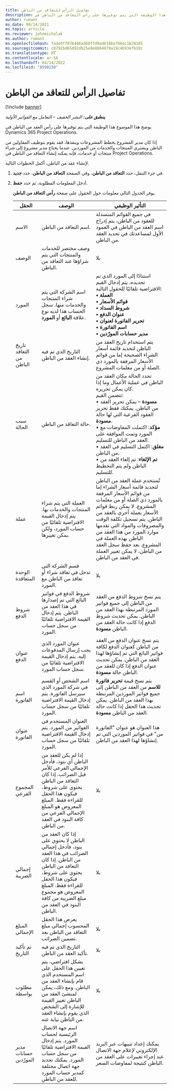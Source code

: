 ```yaml
---
title: تفاصيل الرأس للتعاقد من الباطن
description: يوضح هذا الموضوع هذا الوظيفة التي يتم توفيرها على رأس التعاقد من الباطن في Project Operations.
author: rumant
ms.date: 09/14/2021
ms.topic: article
ms.reviewer: johnmichalak
ms.author: rumant
ms.openlocfilehash: fade0ff876486ad60ffd9ad618be7864c1b28185
ms.sourcegitcommit: c0792bd65d92db25e0e8864879a19c4b93efb10c
ms.translationtype: HT
ms.contentlocale: ar-SA
ms.lasthandoff: 04/14/2022
ms.locfileid: "8598150"
---
```

# <a name="header-details-for-subcontracts"></a>تفاصيل الرأس للتعاقد من الباطن

[!include [banner](../../includes/dataverse-preview.md)]

_**ينطبق على:** النشر الخفيف – التعامل مع الفواتير الأولية_

يوضح هذا الموضوع هذا الوظيفة التي يتم توفيرها على رأس العقد من الباطن في Dynamics 365 Project Operations.

إذا كان مدير المشروع يخطط المشروعات وينفذها، فقد يقوم بتوظيف المقاولين من الباطن ويشتري المنتجات والخدمات من الموردين. عندما يحتاج مدير مشروع إلى شراء منتجات أو خدمات، فإنه يمكنه إنشاء التعاقد من الباطن في Project Operations.

لإنشاء عقد من الباطن، أكمل الخطوات التالية.

1. في جزء التنقل، حدد **التعاقد من الباطن**، وفي الصفحة **التعاقد من الباطن**، حدد **جديد**.
2. أدخل المعلومات المطلوبة، ثم حدد **حفظ**.

    يوفر الجدول التالي معلومات حول الحقول على صفحة **رأس التعاقد من الباطن**.

    | الحقل | الوصف  |التأثير الوظيفي |
    |---|------|---| 
    | الاسم  | اسم التعاقد من الباطن. | في جميع القوائم المنسدلة للعقود من الباطن، يتم إدراج اسم العقد من الباطن في العمود الأول لمساعدتك في تحديد العقد من الباطن. | 
    | الوصف  | وصف مختصر للخدمات والمنتجات التي يتم شراؤها عند التعاقد من الباطن. | ‏‫بلا |
    | المورد | اسم الشركة التي يتم شراء المنتجات والخدمات منها. سجل الحساب هذا لديه نوع علاقة **البائع** أو **المورد**. | استنادًا إلى المورد الذي تم تحديده، يتم إدخال القيم الافتراضية تلقائيًا للحقول التالية:<br/> **• العملة** </br> **• قوائم الأسعار** </br> **• شروط السداد**</br> **• عنوان الدفع**</br> **• تحرير الفاتورة لعنوان**</br> **• اسم الفاتورة** </br>**• مدير حسابات المورّدين**|
    | تاريخ التعاقد من الباطن | التاريخ الذي تم فيه إنشاء العقد من الباطن. | يتم استخدام تاريخ العقد من الباطن لتحديد قائمة أسعار الشراء الصحيحة إما من قوائم الأسعار المرفقة بالمورد ذي الصلة أو من معلمات المشروع. |
    | سبب الحالة  | حالة التعاقد من الباطن. | تحدد الحالة مكان العقد من الباطن في عملية الأعمال وما إذا كان يمكن تحريره. <br/>تتضمن القيم:<br>• **مسودة** – يمكن تحرير العقد من الباطن. يمكنك فقط تحرير العقود الفرعية التي لها حالة **مسودة**.<br/>• **مؤكد**: اكتملت المفاوضات مع المورد وتمت الموافقة على العقد من الباطن للتسليم. <br/>• **مغلق**: اكتمل التسليم في العقد من الباطن.<br/>• **تم الإلغاء**: تم إلغاء العقد من الباطن ولم يتم التخطيط للتسليم.  | 
    | عملة | العملة التي يتم شراء المنتجات والخدمات بها. يتم إدخال القيمة الافتراضية تلقائيًا من حساب المورد، ولكن يمكن تغييرها. | تُستخدم عملة العقد من الباطن لتحديد قائمة أسعار الشراء إما من قوائم الأسعار المرفقة بالمورد ذي الصلة أو من معلمات المشروع. لا يمكن ربط قوائم الأسعار بعملة أخرى بالعقد من الباطن. يتم تسجيل تكلفة الوقت والمصروفات والمواد التي تقدمها موارد المورد من هذا العقد من الباطن بهذه العملة في المشروع. بعد حفظ سجل العقد من الباطن، لا يمكن تغيير العملة في العقد من الباطن.|
    | الوحدة المتعاقدة | قسم الشركة التي تدخل في تعاقد شراء أو تعاقد من الباطن مع المورد. | ‏‫بلا |
    | شروط الدفع | شروط الدفع في فواتير البائع التي تم إصدارها في هذا العقد من الباطن. يتم إدخال القيمة الافتراضية تلقائيًا من سجل حساب المورد. | يتم نسخ شروط الدفع من العقد من الباطن إلى جميع فواتير المورد المرتبطة بهذا العقد من الباطن. يمكن تحديث شروط الدفع إذا كانت حالة العقد من الباطن **مسودة**. | 
    | عنوان الدفع | عنوان المورد الذي يجب إرسال المدفوعات إليه. يتم إدخال القيمة الافتراضية تلقائيًا من سجل حساب المورد. | يتم نسخ عنوان الدفع من العقد من الباطن كعنوان الدفع لكافة فواتير البائع التي تم إنشاؤها لهذا العقد من الباطن. يمكن تحديث عنوان الدفع إذا كان للعقد من الباطن حالة **مسودة**.|
    | اسم الفاتورة | اسم الشخص أو القسم في شركة المورد الذي سيرسل الفاتورة. يتم إدخال القيمة الافتراضية تلقائيًا من سجل حساب المورد. | يتم نسخ قيمة **تحرير فاتورة للاسم** من العقد من الباطن إلى جميع فواتير الموردين المرتبطة بهذا العقد من الباطن.	 يمكن تحديث هذا الحقل إذا كانت حالة العقد من الباطن **مسودة**.|
    | عنوان الفاتورة | العنوان المستخدم في الفواتير من المورد. يتم إدخال القيمة الافتراضية تلقائيًا من سجل حساب المورد. | هذا العنوان هو عنوان "الفاتورة من" في فواتير الموردين التي تم إنشاؤها لهذا العقد من الباطن. |
    | المجموع الفرعي | إذا لم يكن للعقد من الباطن أي بنود، فأدخل الإجمالي الفرعي للأمر قبل الضرائب. إذا كان التعاقد من الباطن يحتوي على شروط، فيكون هذا الحقل للقراءة فقط. المبلغ المعروض هو المبلغ الإجمالي الفرعي من كافة البنود في العقد من الباطن. | ‏‫بلا |
    | ‏‫إجمالي الضريبة‬ | إذا كان العقد من الباطن لا يحتوي على بنود، فأدخل إجمالي الضرائب في هذا العقد من الباطن. إذا كان التعاقد من الباطن يحتوي على شروط، فيكون هذا الحقل للقراءة فقط. المبلغ المعروض هو مجموع مبلغ الضريبة من كافة البنود في العقد من الباطن. | ‏‫بلا |
    | ‏‫المبلغ الإجمالي | يعرض هذا الحقل المحسوب إجمالي مبلغ التعاقد من الباطن بعد تضمين الضرائب. | ‏‫بلا |
    | تم تأكيد التاريخ | التاريخ الذي تم فيه تأكيد العقد من الباطن. | ‏‫بلا |
    | مطلوب بواسطة | بشكل افتراضي، يتم تعيين هذا الحقل على اسم المستخدم الذي قام بإنشاء العقد من الباطن. ومع ذلك، يمكن لمنشئ العقد من الباطن تغيير القيمة للإشارة إلى الشخص الذي يقوم بإنشاء العقد من الباطن نيابة عنه. | ‏‫بلا |
    | مدير حسابات المورّدين | اسم جهة الاتصال الرئيسية لحساب المورد. يتم إدخال القيمة الافتراضية تلقائيًا من سجل حساب المورد. يمكنك تحديد جهة اتصال مختلفة كمدير حساب المورد للعقد من الباطن. | يمكنك إعداد تنبيهات عبر البريد الإلكتروني لإعلام جهة الاتصال عند إجراء تغييرات على العقد من الباطن كنتيجة لمفاوضات السعر. |

